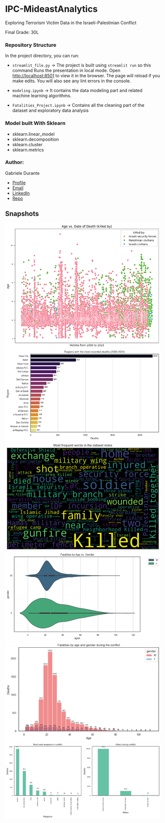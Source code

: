 # IPC-MideastAnalytics
Exploring Terrorism Victim Data in the Israeli-Palestinian Conflict

Final Grade: 30L

### Repository Structure

In the project directory, you can run:

- `streamlit_file.py` ->
  The project is built using `streamlit run` so this command Runs the presentation in local mode. Open [http://localhost:8501](http://localhost:8501) to view it in the browser. The page will reload if you make edits.
  You will also see any lint errors in the console.

- `modeling.ipynb` ->
  It contains the data modeling part and related machine learning algorithms.

- `Fatalities_Project.ipynb` ->
  Contains all the cleaning part of the dataset and exploratory data analysis

### Model built With Sklearn

- sklearn.linear_model
- sklearn.decomposition
- sklearn.cluster
- sklearn.metrics

### Author:
Gabriele Durante

- [Profile](https://github.com/exdsgift "Gabriele Durante")
- [Email](mailto:gabrieledurante01@gmail.com?subject=Hi "Hi!")
- [LinkedIn](https://www.linkedin.com/in/gabrieledurante/ "LinkedIn")
- [Repo](https://github.com/Rohit19060/<IPC-MideastAnalytics> "<IPC-MideastAnalytics> Repo")

## Snapshots
![test](https://github.com/exdsgift/IPC-MideastAnalytics/blob/main/images/output.png)
![test](https://github.com/exdsgift/IPC-MideastAnalytics/blob/main/images/output2.png)
![test](https://github.com/exdsgift/IPC-MideastAnalytics/blob/main/images/output4.png)
![test](https://github.com/exdsgift/IPC-MideastAnalytics/blob/main/images/output5.png)
![test](https://github.com/exdsgift/IPC-MideastAnalytics/blob/main/images/output6.png)
![test](https://github.com/exdsgift/IPC-MideastAnalytics/blob/main/images/output8.png)